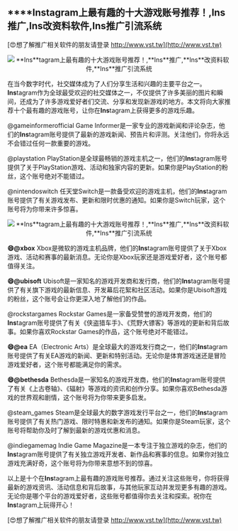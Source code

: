## ****Ins**tagram上最有趣的十大游戏账号推荐！,**Ins**推广,**Ins**改资料软件,**Ins**推广引流系统**

[😍想了解推广相关软件的朋友请登录 http://www.vst.tw](http://www.vst.tw)

 <center><img src="https://vst.tw/MP4/tuiguang/png/0.png" alt="**Ins**tagram上最有趣的十大游戏账号推荐！,**Ins**推广,**Ins**改资料软件,**Ins**推广引流系统"></center>

在当今数字时代，社交媒体成为了人们分享生活和兴趣的主要平台之一。**Ins**tagram作为全球最受欢迎的社交媒体之一，不仅提供了许多美丽的图片和瞬间，还成为了许多游戏爱好者们交流、分享和发现新游戏的地方。本文将向大家推荐十个最有趣的游戏账号，让你在**Ins**tagram上获得更多的游戏乐趣。

@gameinformerofficial
Game Informer是一家专业的游戏新闻和评论杂志，他们的**Ins**tagram账号提供了最新的游戏新闻、预告片和评测。关注他们，你将永远不会错过任何一款重要的游戏。

@playstation
PlayStation是全球最畅销的游戏主机之一，他们的**Ins**tagram账号提供了关于PlayStation游戏、活动和独家内容的更新。如果你是PlayStation的粉丝，这个账号绝对不能错过。

@nintendoswitch
任天堂Switch是一款备受欢迎的游戏主机，他们的**Ins**tagram账号提供了有关游戏发布、更新和限时优惠的通知。如果你是Switch玩家，这个账号将为你带来许多惊喜。

 <center><img src="https://vst.tw/MP4/tuiguang/png/4.png" alt="**Ins**tagram上最有趣的十大游戏账号推荐！,**Ins**推广,**Ins**改资料软件,**Ins**推广引流系统"></center>

**😄@xbox**
Xbox是微软的游戏主机品牌，他们的**Ins**tagram账号提供了关于Xbox游戏、活动和赛事的最新消息。无论你是Xbox玩家还是游戏爱好者，这个账号都值得关注。

**😄@ubisoft**
Ubisoft是一家知名的游戏开发商和发行商，他们的**Ins**tagram账号提供了有关旗下游戏的最新信息、开发幕后花絮和社区活动。如果你是Ubisoft游戏的粉丝，这个账号会让你更深入地了解他们的作品。

@rockstargames
Rockstar Games是一家备受赞誉的游戏开发商，他们的**Ins**tagram账号提供了有关《侠盗猎车手》、《荒野大镖客》等游戏的更新和背后故事。如果你喜欢Rockstar Games的作品，这个账号绝对不能错过。

**😄@ea**
EA（Electronic Arts）是全球最大的游戏发行商之一，他们的**Ins**tagram账号提供了有关EA游戏的新闻、更新和特别活动。无论你是体育游戏迷还是冒险游戏爱好者，这个账号都能满足你的需求。

**😄@bethesda**
Bethesda是一家知名的游戏开发商，他们的**Ins**tagram账号提供了有关《上古卷轴》、《辐射》等游戏的资讯和创作分享。如果你喜欢Bethesda游戏的世界观和剧情，这个账号将为你带来更多启发。

@steam_games
Steam是全球最大的数字游戏发行平台之一，他们的**Ins**tagram账号提供了有关热门游戏、限时特惠和新发布的通知。如果你是Steam玩家，这个账号将帮助你及时了解到最新的游戏优惠和消息。

@indiegamemag
Indie Game Magazine是一本专注于独立游戏的杂志，他们的**Ins**tagram账号提供了有关独立游戏开发者、新作品和赛事的信息。如果你对独立游戏充满好奇，这个账号将为你带来意想不到的惊喜。

以上是十个在**Ins**tagram上最有趣的游戏账号推荐。通过关注这些账号，你将获得最新的游戏资讯、活动信息和背后故事，与其他玩家互动并发现更多有趣的游戏。无论你是哪个平台的游戏爱好者，这些账号都值得你去关注和探索。祝你在**Ins**tagram上玩得开心！

[😍想了解推广相关软件的朋友请登录 http://www.vst.tw](http://www.vst.tw)



